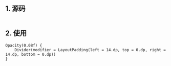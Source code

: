 ## 1. 源码

```

```

## 2. 使用

```
Opacity(0.08f) {
    Divider(modifier = LayoutPadding(left = 14.dp, top = 0.dp, right = 14.dp, bottom = 0.dp))
}
```
